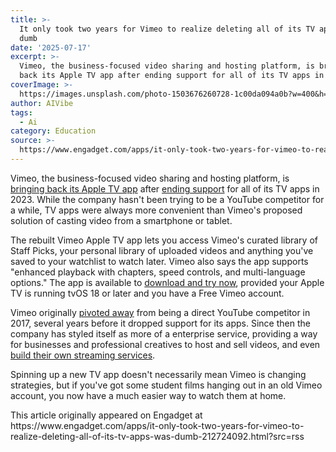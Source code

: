 ```yaml
---
title: >-
  It only took two years for Vimeo to realize deleting all of its TV apps was
  dumb
date: '2025-07-17'
excerpt: >-
  Vimeo, the business-focused video sharing and hosting platform, is bringing
  back its Apple TV app after ending support for all of its TV apps in 2023....
coverImage: >-
  https://images.unsplash.com/photo-1503676260728-1c00da094a0b?w=400&h=200&fit=crop&auto=format
author: AIVibe
tags:
  - Ai
category: Education
source: >-
  https://www.engadget.com/apps/it-only-took-two-years-for-vimeo-to-realize-deleting-all-of-its-tv-apps-was-dumb-212724092.html?src=rss
---
```

<p>Vimeo, the business-focused video sharing and hosting platform, is <a data-i13n="elm:context_link;elmt:doNotAffiliate;cpos:1;pos:1" class="no-affiliate-link" href="https://vimeo.com/blog/post/whats-new-july-2025">bringing back its Apple TV app</a> after <a data-i13n="elm:context_link;elmt:doNotAffiliate;cpos:2;pos:1" class="no-affiliate-link" href="https://www.engadget.com/vimeo-will-stop-supporting-its-tv-apps-on-june-27th-194846561.html">ending support</a> for all of its TV apps in 2023. While the company hasn't been trying to be a YouTube competitor for a while, TV apps were always more convenient than Vimeo's proposed solution of casting video from a smartphone or tablet.</p>
<p>The rebuilt Vimeo Apple TV app lets you access Vimeo's curated library of Staff Picks, your personal library of uploaded videos and anything you've saved to your watchlist to watch later. Vimeo also says the app supports "enhanced playback with chapters, speed controls, and multi-language options." The app is available to <a data-i13n="elm:context_link;elmt:doNotAffiliate;cpos:3;pos:1" class="no-affiliate-link" href="https://apps.apple.com/us/app/vimeo/id425194759?platform=appleTV">download and try now</a>, provided your Apple TV is running tvOS 18 or later and you have a Free Vimeo account.</p>
<span id="end-legacy-contents"></span><p>Vimeo originally <a data-i13n="elm:context_link;elmt:doNotAffiliate;cpos:4;pos:1" class="no-affiliate-link" href="https://www.engadget.com/2017-09-26-vimeo-launches-live-stream-service.html">pivoted away</a> from being a direct YouTube competitor in 2017, several years before it dropped support for its apps. Since then the company has styled itself as more of a enterprise service, providing a way for businesses and professional creatives to host and sell videos, and even <a data-i13n="elm:context_link;elmt:doNotAffiliate;cpos:5;pos:1" class="no-affiliate-link" href="https://www.engadget.com/entertainment/streaming/vimeo-streaming-lets-creators-roll-their-own-netflix-171220483.html">build their own streaming services</a>.</p>
<p>Spinning up a new TV app doesn't necessarily mean Vimeo is changing strategies, but if you've got some student films hanging out in an old Vimeo account, you now have a much easier way to watch them at home.</p>This article originally appeared on Engadget at https://www.engadget.com/apps/it-only-took-two-years-for-vimeo-to-realize-deleting-all-of-its-tv-apps-was-dumb-212724092.html?src=rss
